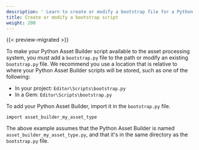 ```yaml
---
description: ' Learn to create or modify a bootstrap file for a Python Asset Builder. '
title: Create or modify a bootstrap script
weight: 200
---
```


{{< preview-migrated >}}

To make your Python Asset Builder script available to the asset processing system, you must add a `bootstrap.py` file to the path or modify an existing `bootstrap.py` file\. We recommend you use a location that is relative to where your Python Asset Builder scripts will be stored, such as one of the following:
+ In your project: `Editor\Scripts\bootstrap.py`
+ In a Gem: `Editor\Scripts\bootstrap.py`

To add your Python Asset Builder, import it in the `bootstrap.py` file\.

```
import asset_builder_my_asset_type
```

The above example assumes that the Python Asset Builder is named `asset_builder_my_asset_type.py`, and that it's in the same directory as the `bootstrap.py` file\.
